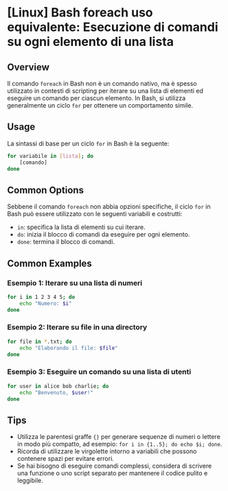 # [Linux] Bash foreach uso equivalente: Esecuzione di comandi su ogni elemento di una lista

## Overview
Il comando `foreach` in Bash non è un comando nativo, ma è spesso utilizzato in contesti di scripting per iterare su una lista di elementi ed eseguire un comando per ciascun elemento. In Bash, si utilizza generalmente un ciclo `for` per ottenere un comportamento simile.

## Usage
La sintassi di base per un ciclo `for` in Bash è la seguente:

```bash
for variabile in [lista]; do
    [comando]
done
```

## Common Options
Sebbene il comando `foreach` non abbia opzioni specifiche, il ciclo `for` in Bash può essere utilizzato con le seguenti variabili e costrutti:

- `in`: specifica la lista di elementi su cui iterare.
- `do`: inizia il blocco di comandi da eseguire per ogni elemento.
- `done`: termina il blocco di comandi.

## Common Examples

### Esempio 1: Iterare su una lista di numeri
```bash
for i in 1 2 3 4 5; do
    echo "Numero: $i"
done
```

### Esempio 2: Iterare su file in una directory
```bash
for file in *.txt; do
    echo "Elaborando il file: $file"
done
```

### Esempio 3: Eseguire un comando su una lista di utenti
```bash
for user in alice bob charlie; do
    echo "Benvenuto, $user!"
done
```

## Tips
- Utilizza le parentesi graffe `{}` per generare sequenze di numeri o lettere in modo più compatto, ad esempio: `for i in {1..5}; do echo $i; done`.
- Ricorda di utilizzare le virgolette intorno a variabili che possono contenere spazi per evitare errori.
- Se hai bisogno di eseguire comandi complessi, considera di scrivere una funzione o uno script separato per mantenere il codice pulito e leggibile.